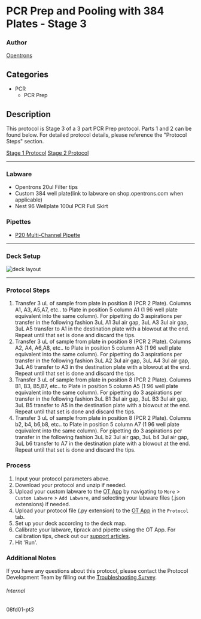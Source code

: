 # PCR Prep and Pooling with 384 Plates - Stage 3


### Author
[Opentrons](https://opentrons.com/)


## Categories
* PCR
	* PCR Prep

## Description
This protocol is Stage 3 of a 3 part PCR Prep protocol. Parts 1 and 2 can be found below. For detailed protocol details, please reference the "Protocol Steps" section.

[Stage 1 Protocol](https://protocols.opentrons.com/protocol/08fd01)
[Stage 2 Protocol](https://protocols.opentrons.com/protocol/08fd01-pt2)

---

### Labware
* Opentrons 20ul Filter tips
* Custom 384 well plate(link to labware on shop.opentrons.com when applicable)
* Nest 96 Wellplate 100ul PCR Full Skirt

### Pipettes
* [P20 Multi-Channel Pipette](https://shop.opentrons.com/8-channel-electronic-pipette/)


---

### Deck Setup
![deck layout](https://opentrons-protocol-library-website.s3.amazonaws.com/custom-README-images/08fd01/Screen+Shot+2022-09-12+at+7.12.44+AM.png)


---

### Protocol Steps
1. Transfer 3 uL of sample from plate in position 8 (PCR 2 Plate). Columns A1, A3, A5,A7, etc.. to
Plate in position 5 column A1 (1 96 well plate equivalent into the same column). For pipetting do 3
aspirations per transfer in the following fashion 3uL A1 3ul air gap, 3uL A3 3ul air gap, 3uL A5 transfer to
A1 in the destination plate with a blowout at the end. Repeat until that set is done and discard the tips.
2. Transfer 3 uL of sample from plate in position 8 (PCR 2 Plate). Columns A2, A4, A6,A8, etc.. to
Plate in position 5 column A3 (1 96 well plate equivalent into the same column). For pipetting do 3
aspirations per transfer in the following fashion 3uL A2 3ul air gap, 3uL A4 3ul air gap, 3uL A6 transfer to
A3 in the destination plate with a blowout at the end. Repeat until that set is done and discard the tips.
3. Transfer 3 uL of sample from plate in position 8 (PCR 2 Plate). Columns B1, B3, B5,B7, etc.. to
Plate in position 5 column A5 (1 96 well plate equivalent into the same column). For pipetting do 3
aspirations per transfer in the following fashion 3uL B1 3ul air gap, 3uL B3 3ul air gap, 3uL B5 transfer to
A5 in the destination plate with a blowout at the end. Repeat until that set is done and discard the tips.
4. Transfer 3 uL of sample from plate in position 8 (PCR 2 Plate). Columns b2, b4, b6,b8, etc.. to
Plate in position 5 column A7 (1 96 well plate equivalent into the same column). For pipetting do 3
aspirations per transfer in the following fashion 3uL b2 3ul air gap, 3uL b4 3ul air gap, 3uL b6 transfer to
A7 in the destination plate with a blowout at the end. Repeat until that set is done and discard the tips.

### Process
1. Input your protocol parameters above.
2. Download your protocol and unzip if needed.
3. Upload your custom labware to the [OT App](https://opentrons.com/ot-app) by navigating to `More` > `Custom Labware` > `Add Labware`, and selecting your labware files (.json extensions) if needed.
4. Upload your protocol file (.py extension) to the [OT App](https://opentrons.com/ot-app) in the `Protocol` tab.
5. Set up your deck according to the deck map.
6. Calibrate your labware, tiprack and pipette using the OT App. For calibration tips, check out our [support articles](https://support.opentrons.com/en/collections/1559720-guide-for-getting-started-with-the-ot-2).
7. Hit 'Run'.

### Additional Notes
If you have any questions about this protocol, please contact the Protocol Development Team by filling out the [Troubleshooting Survey](https://protocol-troubleshooting.paperform.co/).

###### Internal
08fd01-pt3
